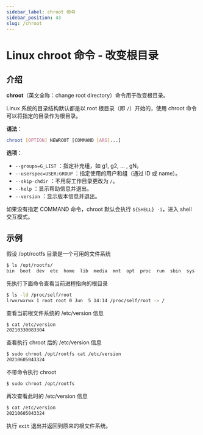 ```yaml
---
sidebar_label: chroot 命令
sidebar_position: 43
slug: /chroot
---
```


# Linux chroot 命令 - 改变根目录



## 介绍

**chroot**（英文全称：change root directory）命令用于改变根目录。

Linux 系统的目录结构默认都是以 root 根目录（即 `/`）开始的，使用 chroot 命令可以将指定的目录作为根目录。

**语法**：

```bash
chroot [OPTION] NEWROOT [COMMAND [ARG]...]
```

**选项**：

- `--groups=G_LIST` ：指定补充组，如 g1, g2, ... , gN。
- `--userspec=USER:GROUP` ：指定使用的用户和组（通过 ID 或 name）。
- `--skip-chdir` ：不用将工作目录更改为 `/`。
- `--help` ：显示帮助信息并退出。
- `--version` ：显示版本信息并退出。

如果没有指定 COMMAND 命令，chroot 默认会执行 `${SHELL} -i`，进入 shell 交互模式。



## 示例

假设 /opt/rootfs 目录是一个可用的文件系统

```bash
$ ls /opt/rootfs/
bin  boot  dev  etc  home  lib  media  mnt  opt  proc  run  sbin  sys  tmp  usr  var
```

先执行下面命令查看当前进程指向的根目录

```bash
$ ls -ld /proc/self/root
lrwxrwxrwx 1 root root 0 Jun  5 14:14 /proc/self/root -> /
```

查看当前根文件系统的 /etc/version 信息

```bash
$ cat /etc/version
20210330083304
```

查看执行 chroot 后的 /etc/version 信息

```bash
$ sudo chroot /opt/rootfs cat /etc/version
20210605043324
```

不带命令执行 chroot

```bash
$ sudo chroot /opt/rootfs
```

再次查看此时的 /etc/version 信息

```bash
$ cat /etc/version
20210605043324
```

执行 `exit` 退出并返回到原来的根文件系统。



